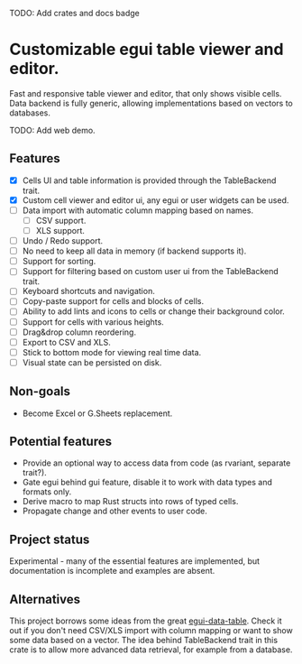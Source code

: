 TODO: Add crates and docs badge

# Customizable egui table viewer and editor.

Fast and responsive table viewer and editor, that only shows visible cells. Data backend is fully generic,
allowing implementations based on vectors to databases.

TODO: Add web demo.

## Features
 
* [x] Cells UI and table information is provided through the TableBackend trait.
* [x] Custom cell viewer and editor ui, any egui or user widgets can be used.
* [ ] Data import with automatic column mapping based on names.
  * [ ] CSV support.
  * [ ] XLS support.
* [ ] Undo / Redo support. 
* [ ] No need to keep all data in memory (if backend supports it).
* [ ] Support for sorting.
* [ ] Support for filtering based on custom user ui from the TableBackend trait.
* [ ] Keyboard shortcuts and navigation.
* [ ] Copy-paste support for cells and blocks of cells.
* [ ] Ability to add lints and icons to cells or change their background color.
* [ ] Support for cells with various heights.
* [ ] Drag&drop column reordering.
* [ ] Export to CSV and XLS.
* [ ] Stick to bottom mode for viewing real time data.
* [ ] Visual state can be persisted on disk.

## Non-goals

* Become Excel or G.Sheets replacement.

## Potential features

* Provide an optional way to access data from code (as rvariant, separate trait?).
* Gate egui behind gui feature, disable it to work with data types and formats only.
* Derive macro to map Rust structs into rows of typed cells.
* Propagate change and other events to user code.

## Project status

Experimental - many of the essential features are implemented, but documentation is incomplete and examples are absent.

## Alternatives

This project borrows some ideas from the great [egui-data-table](https://github.com/kang-sw/egui-data-table).
Check it out if you don't need CSV/XLS import with column mapping or want to show some data based on a vector.
The idea behind TableBackend trait in this crate is to allow more advanced data retrieval, for example from a database.